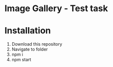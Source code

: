 # Image Gallery - Test task
# Installation
1) Download this repository
2) Navigate to folder
3) npm i
4) npm start

